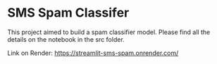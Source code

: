 # SMS Spam Classifer
This project aimed to build a spam classifier model. Please find all the details on the notebook in the src folder.

Link on Render: https://streamlit-sms-spam.onrender.com/
